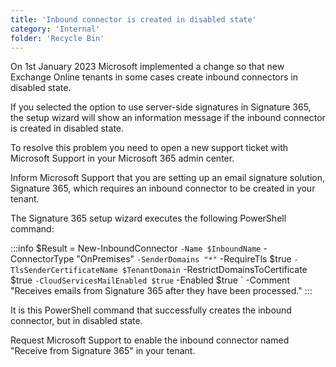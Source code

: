 ```yaml
---
title: 'Inbound connector is created in disabled state'
category: 'Internal'
folder: 'Recycle Bin'
---
```


On 1st January 2023 Microsoft implemented a change so that new Exchange Online tenants in some cases create inbound connectors in disabled state.

If you selected the option to use server-side signatures in Signature 365, the setup wizard will show an information message if the inbound connector is created in disabled state.

To resolve this problem you need to open a new support ticket with Microsoft Support in your Microsoft 365 admin center.

Inform Microsoft Support that you are setting up an email signature solution, Signature 365, which requires an inbound connector to be created in your tenant.

The Signature 365 setup wizard executes the following PowerShell command:

:::info
$Result = New-InboundConnector `
    -Name $InboundName `
    -ConnectorType "OnPremises" `
    -SenderDomains "*" `
    -RequireTls $true `
    -TlsSenderCertificateName $TenantDomain `
    -RestrictDomainsToCertificate $true `
    -CloudServicesMailEnabled $true `
    -Enabled $true `
    -Comment "Receives emails from Signature 365 after they have been processed."
:::

It is this PowerShell command that successfully creates the inbound connector, but in disabled state.

Request Microsoft Support to enable the inbound connector named "Receive from Signature 365" in your tenant.